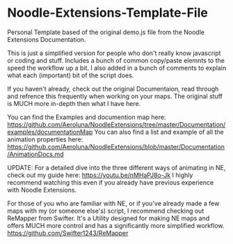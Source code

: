# Noodle-Extensions-Template-File
Personal Template based of the original demo.js file from the Noodle Extensions Documentation. 


This is just a simplified version for people who don't really know javascript or coding and stuff. 
Includes a bunch of common copy/paste elemnts to the speed the workflow up a bit. I also added in a bunch of comments to explain what each (important) bit of the script does.  


If you haven't already, check out the original Documentaion, read through and refrence this frequently when working on your maps. The original stuff is MUCH more in-depth then what I have here. 

You can find the Examples and documention map here: https://github.com/Aeroluna/NoodleExtensions/tree/master/Documentation/examples/documentationMap
You can also find a list and example of all the animation properties here: https://github.com/Aeroluna/NoodleExtensions/blob/master/Documentation/AnimationDocs.md

UPDATE: For a detailed dive into the three different ways of animating in NE, check out my guide here: https://youtu.be/nMHaPJ8o-Jk
I highly recommend watching this even if you already have previous experience with Noodle Extensions. 

For those of you who are familiar with NE, or if you've already made a few maps with my (or someone else's) script, I recommend checking out ReMapper from Swifter. 
It's a Utility designed for making NE maps and offers MUCH more control and has a significantly more simplified workflow.
https://github.com/Swifter1243/ReMapper
